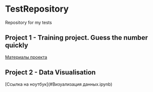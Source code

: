 # TestRepository
Repository for my tests
## Project 1 - Training project. Guess the number quickly
[Материалы проекта](#GameProject)
## Project 2 - Data Visualisation
[Ссылка на ноутбук](#Визуализация данных.ipynb)
